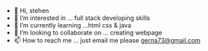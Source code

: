 - 👋 Hi, stehen
- 👀 I’m interested in ... full stack developing skills
- 🌱 I’m currently learning ...html css & java
- 💞️ I’m looking to collaborate on ... creating webpage 
- 📫 How to reach me ...
just email me please gerna73@gmail.com
<!---
gerna73/gerna73 is a ✨ special ✨ repository because its `README.md` (this file) appears on your GitHub profile.
You can click the Preview link to take a look at your changes.
--->
